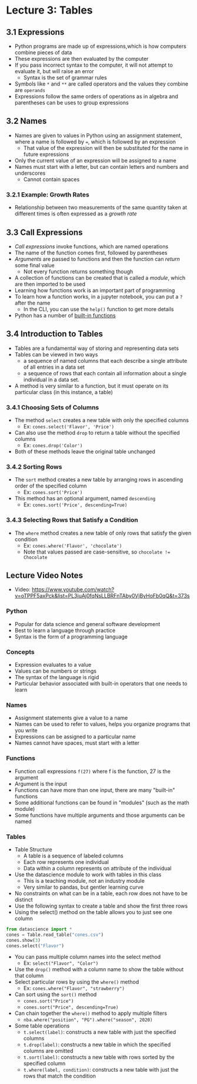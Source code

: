 # Lecture 3: Tables

## 3.1 Expressions
- Python programs are made up of expressions,which is how computers combine pieces of data
- These expressions are then evaluated by the computer
- If you pass incorrect syntax to the computer, it will not attempt to evaluate it, but will raise an error
  - Syntax is the set of grammar rules
- Symbols like `*` and `**` are called operators and the values they combine are `operands`
- Expressions follow the same orders of operations as in algebra and parentheses can be uses to group expressions
## 3.2 Names
- Names are given to values in Python using an assignment statement, where a name is followed by `=`, which is followed by an expression
  - That value of the expression will then be substituted for the name in future expressions
- Only the current value of an expression will be assigned to a name
- Names must start with a letter, but can contain letters and numbers and underscores
  - Cannot contain spaces
### 3.2.1 Example: Growth Rates
- Relationship between two measurements of the same quantity taken at different times is often expressed as a *growth rate*
## 3.3 Call Expressions
- *Call expressions* invoke functions, which are named operations
- The name of the function comes first, followed by parentheses
- *Arguments* are passed to functions and then the function can *return* some final value
  - Not every function returns something though
- A collection of functions can be created that is called a *module*, which are then imported to be used
- Learning how functions work is an important part of programming
- To learn how a function works, in a jupyter notebook, you can put a `?` after the name
  - In the CLI, you can use the `help()` function to get more details
- Python has a number of [built-in functions](https://docs.python.org/3/library/functions.html)
## 3.4 Introduction to Tables
- Tables are a fundamental way of storing and representing data sets
- Tables can be viewed in two ways
  - a sequence of named columns that each describe a single attribute of all entries in a data set 
  - a sequence of rows that each contain all information about a single individual in a data set.
- A method is very similar to a function, but it must operate on its particular class (in this instance, a table)
### 3.4.1 Choosing Sets of Columns
- The method `select` creates a new table with only the specified columns
  - Ex: `cones.select('Flavor', 'Price')`
- Can also use the method `drop` to return a table without the specified columns
  - Ex: `cones.drop('Color')`
- Both of these methods leave the original table unchanged
### 3.4.2 Sorting Rows
- The `sort` method creates a new table by arranging rows in ascending order of the specified column
  - Ex: `cones.sort('Price')`
- This method has an optional argument, named `descending`
  - Ex: `cones.sort('Price', descending=True)`
### 3.4.3 Selecting Rows that Satisfy a Condition
- The `where` method creates a new table of only rows that satisfy the given condition
  - Ex: `cones.where('Flavor', 'chocolate')`
  - Note that values passed are case-sensitive, so `chocolate != Chocolate`


## Lecture Video Notes
- Video: https://www.youtube.com/watch?v=oTPPF5axPck&list=PL3juAj0fqNsLLBRFnTAby0VjByHoFb0qQ&t=373s

### Python
- Popular for data science and general software development
- Best to learn a language through practice
- Syntax is the form of a programming language
### Concepts
- Expression evaluates to a value
- Values can be numbers or strings
- The syntax of the language is rigid
- Particular behavior associated with built-in operators that one needs to learn
### Names
- Assignment statements give a value to a name
- Names can be used to refer to values, helps you organize programs that you write
- Expressions can be assigned to a particular name
- Names cannot have spaces, must start with a letter
### Functions
- Function call expressions `f(27)` where f is the function, 27 is the argument
- Argument is the input
- Functions can have more than one input, there are many "built-in" functions
- Some additional functions can be found in "modules" (such as the math module)
- Some functions have multiple arguments and those arguments can be named
### Tables
- Table Structure
  - A table is a sequence of labeled columns
  - Each row represents one individual
  - Data within a column represents on attribute of the individual
- Use the datascience module to work with tables in this class
  - This is a teaching module, not an industry module
  - Very similar to pandas, but gentler learning curve
- No constraints on what can be in a table, each row does not have to be distinct
- Use the following syntax to create a table and show the first three rows
- Using the select() method on the table allows you to just see one column
```python
from datascience import *
cones = Table.read_table("cones.csv")
cones.show(3)
cones.select("Flavor")
```
- You can pass multiple column names into the select method
  - Ex: `select("Flavor", "Color")`
- Use the `drop()` method with a column name to show the table without that column
- Select particular rows by using the `where()` method
  - Ex: `cones.where("Flavor", "strawberry")`
- Can sort using the `sort()` method
  - `cones.sort("Price")`
  - `cones.sort("Price", descending=True)`
- Can chain together the `where()` method to apply multiple filters
  - `nba.where("position", "PG").where("season", 2020)`
- Some table operations
  - `t.select(label)`: constructs a new table with just the specified columns
  - `t.drop(label)`: constructs a new table in which the specified columns are omitted
  - `t.sort(label)`: constructs a new table with rows sorted by the specified column
  - `t.where(label, condition)`: constructs a new table with just the rows that match the condition